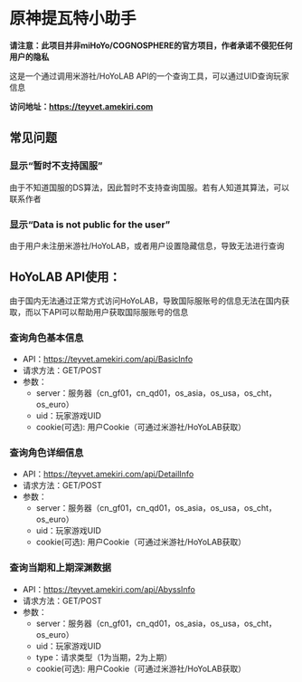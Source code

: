 # 原神提瓦特小助手

**请注意：此项目并非miHoYo/COGNOSPHERE的官方项目，作者承诺不侵犯任何用户的隐私**

这是一个通过调用米游社/HoYoLAB API的一个查询工具，可以通过UID查询玩家信息

**访问地址：https://teyvet.amekiri.com**

## 常见问题

### 显示“暂时不支持国服”

由于不知道国服的DS算法，因此暂时不支持查询国服。若有人知道其算法，可以联系作者

### 显示“Data is not public for the user”

由于用户未注册米游社/HoYoLAB，或者用户设置隐藏信息，导致无法进行查询

## HoYoLAB API使用：

由于国内无法通过正常方式访问HoYoLAB，导致国际服账号的信息无法在国内获取，而以下API可以帮助用户获取国际服账号的信息

### 查询角色基本信息

- API：https://teyvet.amekiri.com/api/BasicInfo
- 请求方法：GET/POST
- 参数：
  - server：服务器（cn_gf01，cn_qd01，os_asia，os_usa，os_cht，os_euro）
  - uid：玩家游戏UID
  - cookie(可选): 用户Cookie（可通过米游社/HoYoLAB获取）

### 查询角色详细信息

- API：https://teyvet.amekiri.com/api/DetailInfo
- 请求方法：GET/POST
- 参数：
  - server：服务器（cn_gf01，cn_qd01，os_asia，os_usa，os_cht，os_euro）
  - uid：玩家游戏UID
  - cookie(可选): 用户Cookie（可通过米游社/HoYoLAB获取）

### 查询当期和上期深渊数据

- API：https://teyvet.amekiri.com/api/AbyssInfo
- 请求方法：GET/POST
- 参数：
  - server：服务器（cn_gf01，cn_qd01，os_asia，os_usa，os_cht，os_euro）
  - uid：玩家游戏UID
  - type：请求类型（1为当期，2为上期）
  - cookie(可选): 用户Cookie（可通过米游社/HoYoLAB获取）
